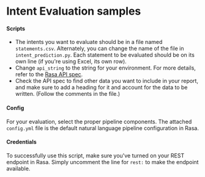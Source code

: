 # Intent Evaluation samples

#### Scripts
- The intents you want to evaluate should be in a file named `statements.csv`. Alternately, you can change the name of the file in `intent_prediction.py`. Each statement to be evaluated should be on its own line (if you're using Excel, its own row).
- Change `api_string` to the string for your environment. For more details, refer to the [Rasa API spec](https://rasa.com/docs/rasa/pages/http-api).
- Check the API spec to find other data you want to include in your report, and make sure to add a heading for it and account for the data to be written. (Follow the comments in the file.)

#### Config
For your evaluation, select the proper pipeline components. The attached `config.yml` file is the default natural language pipeline configuration in Rasa.

#### Credentials
To successfully use this script, make sure you've turned on your REST endpoint in Rasa. Simply uncomment the line for `rest:` to make the endpoint available.
